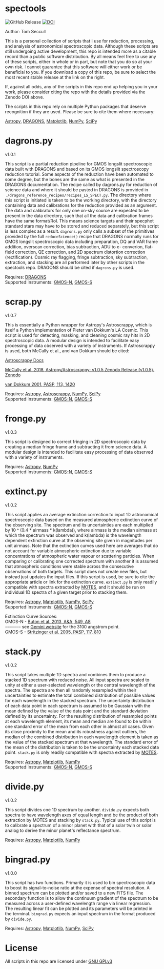 # spectools

![GitHub Release](https://img.shields.io/github/v/release/tseccull/spectools)
[![DOI](https://zenodo.org/badge/709271938.svg)](https://zenodo.org/doi/10.5281/zenodo.12786056)

Author: Tom Seccull

This is a personal collection of scripts that I use for reduction, processing, 
and analysis of astronomical spectroscopic data. Although these scripts are 
still undergoing active development, this repo is intended more as a citable 
record than a public software distribution. By all means feel free to use any 
of these scripts, either in whole or in part, but note that you do so at your 
own risk. I cannot guarantee that this software will either work or be 
beneficial to you. If you download a copy of this repo, be sure to select the
most recent stable release at the link on the right.  

If, against all odds, any of the scripts in this repo end up helping you in 
your work, please consider citing the repo with the details provided via the 
Zenodo DOI above.

The scripts in this repo rely on multiple Python packages that deserve 
recognition if they are used. Please be sure to cite them where necessary:

[Astropy](https://www.astropy.org/acknowledging.html), [DRAGONS](https://www.gemini.edu/observing/phase-iii/reducing-data/dragons-data-reduction-software), [Matplotlib](https://matplotlib.org/stable/users/project/citing.html), [NumPy](https://numpy.org/citing-numpy/), [SciPy](https://scipy.org/citing-scipy/)


# dagrons.py 

v1.0.1

This script is a partial reduction pipeline for GMOS longslit spectroscopic 
data built with DRAGONS and based on its GMOS longslit spectroscopy reduction 
tutorial. Some aspects of the reduction have been automated to some degree, but
the bones are the same as what is presented in the DRAGONS documentation. The
recipe called by dagrons.py for reduction of science data and where it should
be pasted in DRAGONS is provided in `./dragons_reference_recipes/recipes_LS_SPECT.py`. 
The directory where this script is initiated is taken to be the working 
directory, with the directory containing data and calibrations for the 
reduction provided as an argument. The data and calibrators for only one on-sky
source are expected to be present in the data directory, such that all the data
and calibration frames have the same format/RoI. This means science targets and
their specphot standard stars may have to be stored and reduced separately, but
this script is less complex as a result. `dagrons.py` only calls a subset of 
the primitives provided by the full `reduceScience()` recipe that DRAGONS 
normally runs for GMOS longslit spectroscopic data including preparation, DQ 
and VAR frame addition, overscan correction, bias subtraction, ADU to e-
converion, flat-field correction, QE correction, and 2D spectrum distortion
correction (rectification). Cosmic ray flagging, fringe subtraction, sky 
subtraction, extraction, and stacking are all performed later by other scripts
in the spectools repo. DRAGONS should be cited if `dagrons.py` is used.

Requires: [DRAGONS](https://www.gemini.edu/observing/phase-iii/reducing-data/dragons-data-reduction-software)\
Supported Instruments: [GMOS-N](https://www.gemini.edu/instrumentation/gmos), [GMOS-S](https://www.gemini.edu/instrumentation/gmos)  


# scrap.py

v1.0.7

This is essentially a Python wrapper for Astropy's Astroscrappy, which is 
itself a Python implementation of Pieter van Dokkum's LA Cosmic. This script 
is used for detecting, masking, and cleaning cosmic ray hits in 2D 
spectroscopic data. A modular design is intended to facilitate easy processing 
of data observed with a variety of instruments. If Astroscrappy is used, both 
McCully et al., and van Dokkum should be cited:

[Astroscrappy Docs](https://astroscrappy.readthedocs.io/en/latest/index.html)

[McCully et al. 2018, Astropy/Astroscrappy: v1.0.5 Zenodo Release (v1.0.5). Zenodo](https://doi.org/10.5281/zenodo.1482019)

[van Dokkum 2001, PASP, 113, 1420](https://doi.org/10.1086/323894)

Requires: [Astropy](https://www.astropy.org/), [Astroscrappy](https://doi.org/10.5281/zenodo.1482019), [NumPy](https://numpy.org/), [SciPy](https://scipy.org/)\
Supported Instruments: [GMOS-N](https://www.gemini.edu/instrumentation/gmos), [GMOS-S](https://www.gemini.edu/instrumentation/gmos)


# fronge.py

v1.0.3

This script is designed to correct fringing in 2D spectroscopic data by 
creating a median fringe frame and subtracting it from science data. A modular 
design is intended to facilitate easy processing of data observed with a 
variety of instruments.

Requires: [Astropy](https://www.astropy.org/), [NumPy](https://numpy.org/)\
Supported Instruments: [GMOS-N](https://www.gemini.edu/instrumentation/gmos), [GMOS-S](https://www.gemini.edu/instrumentation/gmos)


# extinct.py

v1.0.2

This script applies an average extinction correction to input 1D astronomical 
spectroscopic data based on the measured atmospheric extinction curve of the 
observing site. The spectrum and its uncertainties are each multiplied by 
10 ^ (0.4 * airmass * k(lambda)), where airmass is the median airmass at which 
the spectrum was observed and k(lambda) is the wavelength dependent extinction 
curve at the observing site given in magnitudes per unit airmass. Note that
the extinction curves used here are averages that do not account
for variable atmospheric extinction due to variable concentrations of 
atmospheric water vapour or scattering particles. When comparing or calibrating
one corrected spectrum with another it is assumed that atmospheric conditions
were stable across the consecutive observations of both targets. This script
does not create new files, but instead just updates the input files. If this
script is used, be sure to cite the appropriate article or link for the
extinction curve. `extinct.py` is only readily compatible with spectra
extracted by [MOTES](https://github.com/tseccull/motes), and it should be run
on individual 1D spectra of a given target prior to stacking them.

Requires: [Astropy](https://www.astropy.org/), [Matplotlib](https://matplotlib.org/stable/users/project/citing.html), [NumPy](https://numpy.org/), [SciPy](https://scipy.org/)\
Supported Instruments: [GMOS-N](https://www.gemini.edu/instrumentation/gmos), [GMOS-S](https://www.gemini.edu/instrumentation/gmos)

Extinction Curve Sources:\
GMOS-N - [Buton et al. 2013, A&A, 549, A8](https://doi.org/10.1051/0004-6361/201219834)\
-------- see [Gemini website](https://www.gemini.edu/observing/telescopes-and-sites/sites#Extinction) for the 3100 angstrom point.\
GMOS-S - [Stritzinger et al. 2005, PASP, 117, 810](https://doi.org/10.1086/431468)
    

# stack.py

v1.0.2

This script takes multiple 1D spectra and combines them to produce a stacked 1D
spectrum with reduced noise. All input spectra are scaled to unity at either a
user-selected wavelength or the central wavelength of the spectra. The spectra 
are then all randomly resampled within their uncertainties to estimate the 
total combined distribution of possible values for each wavelength in the 
stacked spectrum. The uncertainty distribution of each data point in each
spectrum is assumed to be Gaussian with the mean defined by the value of 
the data point and the standard deviation defined by its uncertainty. For the 
resulting distribution of resampled points at each wavelength element, its 
mean and median are found to be within one standard error of the mean from each
other in almost all cases. Given its close proximity to the mean and its 
robustness against outliers, the median of the combined distribution in each 
wavelength element is taken as the value of the stacked spectrum at that 
wavelength. The standard error of the mean of the distribution is taken to be 
the uncertainty each stacked data point. `stack.py` is only readily compatible 
with spectra extracted by [MOTES](https://github.com/tseccull/motes).

Requires: [Astropy](https://www.astropy.org/), [Matplotlib](https://matplotlib.org/stable/users/project/citing.html), [NumPy](https://numpy.org/)\
Supported Instruments: [GMOS-N](https://www.gemini.edu/instrumentation/gmos), [GMOS-S](https://www.gemini.edu/instrumentation/gmos)


# divide.py

v1.0.2

This script divides one 1D spectrum by another. `divide.py` expects both spectra
to have wavelength axes of equal length and be the product of both extraction by MOTES
and stacking by `stack.py`. Typical use of this script is to calibrate a spectrum
of a minor planet with that of a solar twin or solar analog to derive the minor
planet's reflectance spectrum.

Requires: [Astropy](https://www.astropy.org/), [Matplotlib](https://matplotlib.org/stable/users/project/citing.html), [NumPy](https://numpy.org/)

# bingrad.py

v1.0.0

This script has two functions. Primarily it is used to bin spectroscopic data 
to boost its signal-to-noise ratio at the expense of spectral resolution. A 
binned spectrum can be plotted and/or saved to a new FITS file. The secondary
function is to allow the continuum gradient of the spectrum to be measured 
across a user-defined wavelength range via linear regression. The resulting 
linear fit can be plotted and its parameters will be printed in the terminal.
`bingrad.py` expects an input spectrum in the format produced by `divide.py`. 

Requires: [Astropy](https://www.astropy.org/), [Matplotlib](https://matplotlib.org/stable/users/project/citing.html), [NumPy](https://numpy.org/), [SciPy](https://scipy.org/)

# License
All scripts in this repo are licensed under [GNU GPLv3](https://www.gnu.org/licenses/gpl-3.0.en.html) 
